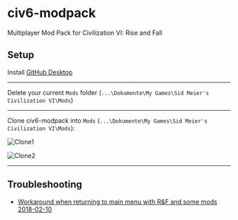 # civ6-modpack
Multiplayer Mod Pack for Civilization VI: Rise and Fall

## Setup

Install [GitHub Desktop](https://desktop.github.com/)

---

Delete your current `Mods` folder (`...\Dokumente\My Games\Sid Meier's Civilization VI\Mods`)   

---

Clone civ6-modpack into `Mods` (`...\Dokumente\My Games\Sid Meier's Civilization VI\Mods`):   

![Clone1](https://raw.githubusercontent.com/waketeam/civ6-modpack/master/.github/clone1.png)

![Clone2](https://raw.githubusercontent.com/waketeam/civ6-modpack/master/.github/clone2.png)

---

## Troubleshooting

* [Workaround when returning to main menu with R&F and some mods 2018-02-10](https://forums.civfanatics.com/resources/workaround-when-returning-to-main-menu-with-r-f-and-some-mods.26701/)